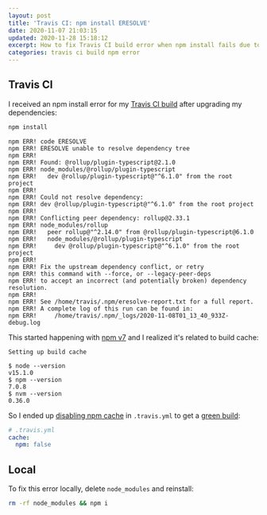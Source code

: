 ```yaml
---
layout: post
title: 'Travis CI: npm install ERESOLVE'
date: 2020-11-07 21:03:15
updated: 2020-11-28 15:18:12
excerpt: How to fix Travis CI build error when npm install fails due to "ERESOLVE unable to resolve dependency tree".
categories: travis ci build npm error
---
```


<!--email_off-->

## Travis CI

I received an npm install error for my [Travis CI build](https://travis-ci.org/github/remarkablemark/phonetic-alphabet-converter/builds/742165128) after upgrading my dependencies:

```sh
npm install
```

```
npm ERR! code ERESOLVE
npm ERR! ERESOLVE unable to resolve dependency tree
npm ERR!
npm ERR! Found: @rollup/plugin-typescript@2.1.0
npm ERR! node_modules/@rollup/plugin-typescript
npm ERR!   dev @rollup/plugin-typescript@"^6.1.0" from the root project
npm ERR!
npm ERR! Could not resolve dependency:
npm ERR! dev @rollup/plugin-typescript@"^6.1.0" from the root project
npm ERR!
npm ERR! Conflicting peer dependency: rollup@2.33.1
npm ERR! node_modules/rollup
npm ERR!   peer rollup@"^2.14.0" from @rollup/plugin-typescript@6.1.0
npm ERR!   node_modules/@rollup/plugin-typescript
npm ERR!     dev @rollup/plugin-typescript@"^6.1.0" from the root project
npm ERR!
npm ERR! Fix the upstream dependency conflict, or retry
npm ERR! this command with --force, or --legacy-peer-deps
npm ERR! to accept an incorrect (and potentially broken) dependency resolution.
npm ERR!
npm ERR! See /home/travis/.npm/eresolve-report.txt for a full report.
npm ERR! A complete log of this run can be found in:
npm ERR!     /home/travis/.npm/_logs/2020-11-08T01_13_40_933Z-debug.log
```

This started happening with [npm v7](https://blog.npmjs.org/post/628356819518210048/release-v700-beta9) and I realized it's related to build cache:

```
Setting up build cache

$ node --version
v15.1.0
$ npm --version
7.0.8
$ nvm --version
0.36.0
```

So I ended up [disabling npm cache](https://docs.travis-ci.com/user/languages/javascript-with-nodejs/#caching-with-npm) in `.travis.yml` to get a [green build](https://travis-ci.org/github/remarkablemark/phonetic-alphabet-converter/builds/742166433):

```yml
# .travis.yml
cache:
  npm: false
```

## Local

To fix this error locally, delete `node_modules` and reinstall:

```sh
rm -rf node_modules && npm i
```

<!--/email_off-->
